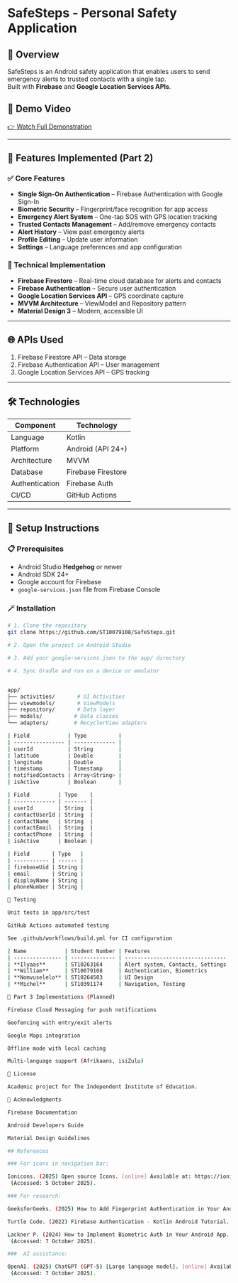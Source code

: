 

# SafeSteps - Personal Safety Application

## 📌 Overview
SafeSteps is an Android safety application that enables users to send emergency alerts to trusted contacts with a single tap.  
Built with **Firebase** and **Google Location Services APIs**.

## 🎥 Demo Video
[👉 Watch Full Demonstration](link-to-your-youtube-video)

---

## 🚀 Features Implemented (Part 2)

### ✅ Core Features
- **Single Sign-On Authentication** – Firebase Authentication with Google Sign-In  
- **Biometric Security** – Fingerprint/face recognition for app access  
- **Emergency Alert System** – One-tap SOS with GPS location tracking  
- **Trusted Contacts Management** – Add/remove emergency contacts  
- **Alert History** – View past emergency alerts  
- **Profile Editing** – Update user information  
- **Settings** – Language preferences and app configuration

### 🧠 Technical Implementation
- **Firebase Firestore** – Real-time cloud database for alerts and contacts  
- **Firebase Authentication** – Secure user authentication  
- **Google Location Services API** – GPS coordinate capture  
- **MVVM Architecture** – ViewModel and Repository pattern  
- **Material Design 3** – Modern, accessible UI

---

## 🌐 APIs Used
1. Firebase Firestore API – Data storage  
2. Firebase Authentication API – User management  
3. Google Location Services API – GPS tracking

---

## 🛠️ Technologies
| Component         | Technology                     |
|--------------------|---------------------------------|
| Language          | Kotlin                         |
| Platform          | Android (API 24+)              |
| Architecture      | MVVM                           |
| Database          | Firebase Firestore             |
| Authentication    | Firebase Auth                  |
| CI/CD            | GitHub Actions                 |

---

## 🧰 Setup Instructions

### 📋 Prerequisites
- Android Studio **Hedgehog** or newer  
- Android SDK 24+  
- Google account for Firebase  
- `google-services.json` file from Firebase Console

### 🪄 Installation
```bash
# 1. Clone the repository
git clone https://github.com/ST10079108/SafeSteps.git

# 2. Open the project in Android Studio

# 3. Add your google-services.json to the app/ directory

# 4. Sync Gradle and run on a device or emulator


app/
├── activities/       # UI Activities
├── viewmodels/       # ViewModels
├── repository/       # Data layer
├── models/          # Data classes
└── adapters/        # RecyclerView adapters

| Field            | Type          |
| ---------------- | ------------- |
| userId           | String        |
| latitude         | Double        |
| longitude        | Double        |
| timestamp        | Timestamp     |
| notifiedContacts | Array<String> |
| isActive         | Boolean       |

| Field         | Type    |
| ------------- | ------- |
| userId        | String  |
| contactUserId | String  |
| contactName   | String  |
| contactEmail  | String  |
| contactPhone  | String  |
| isActive      | Boolean |

| Field       | Type   |
| ----------- | ------ |
| firebaseUid | String |
| email       | String |
| displayName | String |
| phoneNumber | String |

🧪 Testing

Unit tests in app/src/test

GitHub Actions automated testing

See .github/workflows/build.yml for CI configuration

| Name            | Student Number | Features                         |
| --------------- | -------------- | -------------------------------- |
| **Ilyaas**      | ST10263164     | Alert system, Contacts, Settings |
| **William**     | ST10079108     | Authentication, Biometrics       |
| **Nomvuselelo** | ST10264503     | UI Design                        |
| **Michel**      | ST10391174     | Navigation, Testing              |

🧭 Part 3 Implementations (Planned)

Firebase Cloud Messaging for push notifications

Geofencing with entry/exit alerts

Google Maps integration

Offline mode with local caching

Multi-language support (Afrikaans, isiZulu)

📜 License

Academic project for The Independent Institute of Education.

🙏 Acknowledgments

Firebase Documentation

Android Developers Guide

Material Design Guidelines

## References

### For icons in navigation bar:

Ionicons. (2025) Open source Icons. [online] Available at: https://ionic.io/ionicons
 (Accessed: 5 October 2025).

### For research:

GeeksforGeeks. (2025) How to Add Fingerprint Authentication in Your Android App without Using any Library? [online] Available at: https://www.geeksforgeeks.org/android/how-to-add-fingerprint-authentication-in-your-android-app-without-using-any-library/ (Accessed: 7 October 2025).

Turtle Code. (2022) Firebase Authentication - Kotlin Android Tutorial. [YouTube video] Available at: https://www.youtube.com/watch?v=KdKUfnkL2bE (Accessed: 7 October 2025).

Lackner P. (2024) How to Implement Biometric Auth in Your Android App. [YouTube video] Available at: https://www.youtube.com/watch?v=_dCRQ9wta-I
 (Accessed: 7 October 2025).

###  AI assistance:

OpenAI. (2025) ChatGPT (GPT‑5) [Large language model]. [online] Available at: https://chat.openai.com/
 (Accessed: 7 October 2025).

